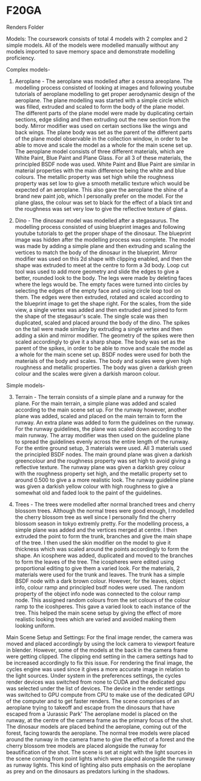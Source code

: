 # F20GA

Renders Folder

Models:
The coursework consists of total 4 models with 2 complex and 2 simple models. All of the models were modelled manually without any models imported to save memory space and demonstrate modelling proficiency.

Complex models-
1. Aeroplane - The aeroplane was modelled after a cessna areoplane. The modelling process consisted of looking at images and following youtube tutorials of aeroplane modelling to get proper aerodynamic design of the aeroplane. The plane modelling was started with a simple circle which was filled, extruded and scaled to form the body of the plane model. The different parts of the plane model were made by duplicating certain sections, edge sliding and then extruding out the new section from the body. Mirror modifier was used on certain sections like the wings and back wings. The plane body was set as the parent of the different parts of the plane model observable in the collection window, in order to be able to move and scale the model as a whole for the main scene set up.
The aeroplane model consists of three different materials, which are White Paint, Blue Paint and Plane Glass. For all 3 of these materials, the principled BSDF node was used. White Paint and Blue Paint are similar in material properties with the main difference being the white and blue colours. The metallic property was set high while the roughness property was set low to give a smooth metallic texture which would be expected of an aeroplane. This also gave the aeroplane the shine of a brand new paint job, which I personally prefer on the model. For the plane glass, the colour was set to black for the effect of a black tint and the roughness was set very low to give the reflective texture of glass.  

2. Dino - The dinosaur model was modelled after a stegasaurus. The modelling process consisted of using blueprint images and following youtube tutorials to get the proper shape of the dinosaur. The blueprint image was hidden after the modelling process was complete. The model was made by adding a simple plane and then extruding and scaling the vertices to match the body of the dinosaur in the blueprint. Mirror modifier was used on this 2d shape with clipping enabled, and then the shape was extruded to meet at the centre to form a 3d body. Loop cut tool was used to add more geometry and slide the edges to give a better, rounded look to the body. The legs were made by deleting faces where the legs would be. The empty faces were turned into circles by selecting the edges of the empty face and using circle loop tool on them. The edges were then extruded, rotated and scaled according to the blueprint image to get the shape right. For the scales, from the side view, a single vertex was added and then extruded and joined to form the shape of the stegasaur's scale. The single scale was then duplicated, scaled and placed around the body of the dino. The spikes on the tail were made similary by extruding a single vertex and then adding a skin and mirror modifier. The geometry of the spikes were then scaled accordingly to give it a sharp shape. The body was set as the parent of the spikes, in order to be able to move and scale the model as a whole for the main scene set up. BSDF nodes were used for both the materials of the body and scales. The body and scales were given high roughness and metallic properties. The body was given a darkish green colour and the scales were given a darkish maroon colour.

Simple models-

3. Terrain - The terrain consists of a simple plane and a runway for the plane. For the main terrain, a simple plane was added and scaled according to the main scene set up. For the runway however, another plane was added, scaled and placed on the main terrain to form the runway. An extra plane was added to form the guidelines on the runway. For the runway guidelines, the plane was scaled down according to the main runway. The array modifier was then used on the guideline plane to spread the guidelines evenly across the entire length of the runway. For the entire ground setup, 3 materials were used. All 3 materials used the principled BSDF nodes. The main ground plane was given a darkish greencolour and the roughness property was set high to avoid giving a reflective texture. The runway plane was given a darkish grey colour with the roughness property set high, and the metallic property set to around 0.500 to give a a more realistic look. The runway guideline plane was given a darkish yellow colour with high roughness to give a somewhat old and faded look to the paint of the guidelines. 

4. Trees - The trees were modelled after normal branched trees and cherry blossom trees. Although the normal trees were good enough, I modelled the cherry blossom tree as well since I personally find the cherry blossom season in tokyo extremly pretty. For the modelling process, a simple plane was added and the vertices merged at centre. I then extruded the point to form the trunk, branches and give the main shape of the tree. I then used the skin modifier on the model to give it thickness which was scaled around the points accordingly to form the shape. An icosphere was added, duplicated and moved to the branches to form the leaves of the tree. The icospheres were edited using proportional editing to give them a varied look.
For the materials, 2 materials were used for the trunk and leaves. The trunk has a simple BSDF node with a dark brown colour. However, for the leaves, object info, colour ramp and principled bsdf nodes were used. The random property of the object info node was connected to the colour ramp node. This assigned random colours from the set colours of the colour ramp to the icoshperes. This gave a varied look to each instance of the tree. This helped the main scene setup by giving the effect of more realistic looking trees which are varied and avoided making them looking uniform.

Main Scene Setup and Settings:
For the final image render, the camera was moved and placed accordingly by using the lock camera to viewport feature in blender. However, some of the models at the back in the camera frame were getting clipped. The clipping end setting in the camera settings had to be increased accordingly to fix this issue. For rendering the final image, the cycles engine was used since it gives a more accurate image in relation to the light sources. Under system in the preferences settings, the cycles render devices was switched from none to CUDA and the dedicated gpu was selected under the list of devices. The device in the render settings was switched to GPU compute from CPU to make use of the dedicated GPU of the computer and to get faster renders.
The scene comprises of an aeroplane trying to takeoff and escape from the dinosaurs that have escaped from a 'Jurassic Park'
The aeroplane model is placed on the runway, at the centre of the camera frame as the primary focus of the shot. The dinosaur models are placed behind the aeroplane, coming out of the forest, facing towards the aeroplane. The normal tree models were placed around the runway in the camera frame to give the effect of a forest and the cherry blossom tree models are placed alongside the runway for beautification of the shot. The scene is set at night with the light sources in the scene coming from point lights which were placed alongside the runway as runway lights. This kind of lighting also puts emphasis on the aeroplane as prey and on the dinosaurs as predators lurking in the shadows. 
